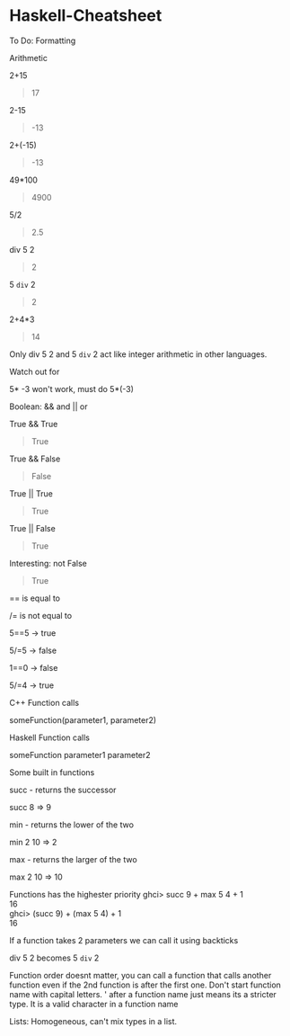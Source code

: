 # Haskell-Cheatsheet
To Do: Formatting


Arithmetic

2+15
> 17

2-15
> -13

2+(-15)
> -13

49*100
>4900

5/2
> 2.5

div 5 2
> 2

5 `div` 2
> 2

2+4*3
> 14

Only div 5 2 and 5 `div` 2 act like integer arithmetic in other languages.

Watch out for

5* -3  won't work, must do 5*(-3)

Boolean:
&& and
|| or

True && True
> True

True && False
> False

True || True
> True

True || False
> True

Interesting:
not False
> True

== is equal to

/= is not equal to

5==5 -> true

5/=5 -> false

1==0 -> false

5/=4 -> true



C++ Function calls

someFunction(parameter1, parameter2)


Haskell Function calls

someFunction parameter1 parameter2

Some built in functions

succ - returns the successor

succ 8 => 9


min - returns the lower of the two

min 2 10 => 2


max - returns the larger of the two

max 2 10 => 10


Functions has the highester priority
    ghci> succ 9 + max 5 4 + 1  
    16  
    ghci> (succ 9) + (max 5 4) + 1  
    16  
    
If a function takes 2 parameters we can call it using backticks

div 5 2 becomes 5 `div` 2


Function order doesnt matter, you can call a function that calls another function even if the 2nd function is after the first one.
Don't start function name with capital letters.
' after a function name just means its a stricter type. It is a valid character in a function name

Lists:
Homogeneous, can't mix types in a list.

